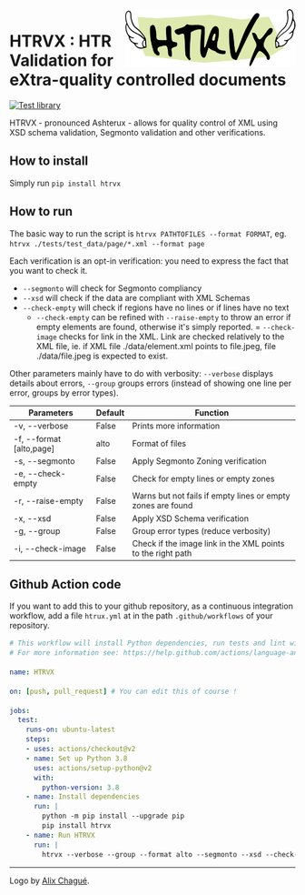 <img src="./img/htrvx.png" width=300 align=right>

# HTRVX : HTR Validation for eXtra-quality controlled documents

[![Test library](https://github.com/HTR-United/HTRVX/actions/workflows/test.yml/badge.svg)](https://github.com/HTR-United/HTRVX/actions/workflows/test.yml)

HTRVX - pronounced Ashterux - allows for quality control of XML using XSD schema validation, Segmonto validation and other verifications. 

## How to install

Simply run `pip install htrvx`

## How to run

The basic way to run the script is `htrvx PATHTOFILES --format FORMAT`, eg. `htrvx ./tests/test_data/page/*.xml --format page`

Each verification is an opt-in verification: you need to express the fact that you want to check it.

- `--segmonto` will check for Segmonto compliancy
- `--xsd` will check if the data are compliant with XML Schemas
- `--check-empty` will check if regions have no lines or if lines have no text
    - `--check-empty` can be refined with `--raise-empty` to throw an error if empty elements are found, otherwise it's simply reported.
= `--check-image` checks for link in the XML. Link are checked relatively to the XML file, ie. if XML file ./data/element.xml points to file.jpeg, file ./data/file.jpeg is expected to exist.

Other parameters mainly have to do with verbosity: `--verbose` displays details about errors, `--group` groups errors (instead of showing one line per error, groups by error types).

| Parameters               | Default | Function                                                    |
|--------------------------|---------|-------------------------------------------------------------|
| -v, --verbose            | False   | Prints more information                                     |
| -f, --format [alto,page] | alto    | Format of files                                             |
| -s, --segmonto           | False   | Apply Segmonto Zoning verification                          |
| -e, --check-empty        | False   | Check for empty lines or empty zones                        |
| -r, --raise-empty        | False   | Warns but not fails if empty lines or empty zones are found |
| -x, --xsd                | False   | Apply XSD Schema verification                               |
| -g, --group              | False   | Group error types (reduce verbosity)                        |
| -i, --check-image        | False   | Check if the image link in the XML points to the right path |

## Github Action code

If you want to add this to your github repository, as a continuous integration workflow, add a file `htrux.yml` at in the path `.github/workflows` of your repository.


```yaml
# This workflow will install Python dependencies, run tests and lint with a single version of Python
# For more information see: https://help.github.com/actions/language-and-framework-guides/using-python-with-github-actions

name: HTRVX

on: [push, pull_request] # You can edit this of course !

jobs:
  test:
    runs-on: ubuntu-latest
    steps:
    - uses: actions/checkout@v2
    - name: Set up Python 3.8
      uses: actions/setup-python@v2
      with:
        python-version: 3.8
    - name: Install dependencies
      run: |
        python -m pip install --upgrade pip
        pip install htrvx
    - name: Run HTRVX
      run: |
        htrvx --verbose --group --format alto --segmonto --xsd --check-empty --raise-empty UNIX/Path/to/**/your/*.xml

```

---

Logo by [Alix Chagué](https://alix-tz.github.io).
